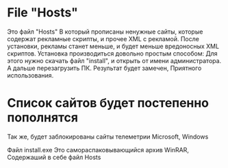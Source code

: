# File "Hosts"
Это файл "Hosts" В который прописаны ненужные сайты, которые содержат рекламные скрипты, и прочее XML с рекламой.
После установки, рекламы станет меньше, и будет меньше вредоносных XML скриптов.
Установка производиться довольно простым способом:
Для этого нужно скачать файл "install", и открыть от имени администратора. А дальше перезагрузить ПК.
Результат будет замечен, Приятного использования.

# Список сайтов будет постепенно пополнятся

Так же, будет заблокированы сайты телеметрии  Microsoft, Windows

Файл install.exe Это самораспаковывающийся архив WinRAR, Содержаший в себе файл Hosts
